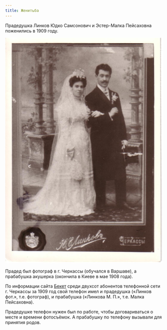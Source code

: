 ```yaml
---
title: Женитьба
---
```

Прадедушка Линков Юдко Самсонович
и Эстер-Малка Пейсаховна поженились в 1909 году.

![judka_malka](/files/judka/photo/praded/photo0004.jpg)

Прадед был фотограф в г. Черкассы (обучался в Варшаве),
а прабабушка акушерка (окончила в Киеве в мае 1908 года).

По информации сайта [Бекет](https://beket.com.ua/cherkasskaja/cherkassy/)
среди двухсот абонентов телефонной сети г. Черкассы за 1909 год
свой телефон имел и прадедушка («Линков фот.», т.е. фотограф),
и прабабушка («Линкова M. П.», т.е. Малка Пейсаховна).

Прадедушке телефон нужен был по работе, чтобы договариваться
о месте и времени фотосъёмок.  А прабабушку по телефону
вызывали для принятия родов.
